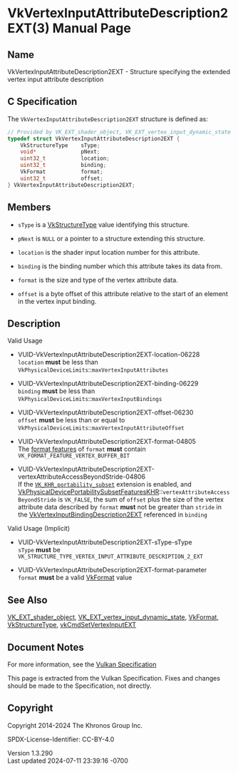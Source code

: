 # VkVertexInputAttributeDescription2EXT(3) Manual Page

## Name

VkVertexInputAttributeDescription2EXT - Structure specifying the
extended vertex input attribute description



## <a href="#_c_specification" class="anchor"></a>C Specification

The `VkVertexInputAttributeDescription2EXT` structure is defined as:

``` c
// Provided by VK_EXT_shader_object, VK_EXT_vertex_input_dynamic_state
typedef struct VkVertexInputAttributeDescription2EXT {
    VkStructureType    sType;
    void*              pNext;
    uint32_t           location;
    uint32_t           binding;
    VkFormat           format;
    uint32_t           offset;
} VkVertexInputAttributeDescription2EXT;
```

## <a href="#_members" class="anchor"></a>Members

- `sType` is a [VkStructureType](https://registry.khronos.org/vulkan/specs/1.3-extensions/man/html/VkStructureType.html) value identifying
  this structure.

- `pNext` is `NULL` or a pointer to a structure extending this
  structure.

- `location` is the shader input location number for this attribute.

- `binding` is the binding number which this attribute takes its data
  from.

- `format` is the size and type of the vertex attribute data.

- `offset` is a byte offset of this attribute relative to the start of
  an element in the vertex input binding.

## <a href="#_description" class="anchor"></a>Description

Valid Usage

- <a href="#VUID-VkVertexInputAttributeDescription2EXT-location-06228"
  id="VUID-VkVertexInputAttributeDescription2EXT-location-06228"></a>
  VUID-VkVertexInputAttributeDescription2EXT-location-06228  
  `location` **must** be less than
  `VkPhysicalDeviceLimits`::`maxVertexInputAttributes`

- <a href="#VUID-VkVertexInputAttributeDescription2EXT-binding-06229"
  id="VUID-VkVertexInputAttributeDescription2EXT-binding-06229"></a>
  VUID-VkVertexInputAttributeDescription2EXT-binding-06229  
  `binding` **must** be less than
  `VkPhysicalDeviceLimits`::`maxVertexInputBindings`

- <a href="#VUID-VkVertexInputAttributeDescription2EXT-offset-06230"
  id="VUID-VkVertexInputAttributeDescription2EXT-offset-06230"></a>
  VUID-VkVertexInputAttributeDescription2EXT-offset-06230  
  `offset` **must** be less than or equal to
  `VkPhysicalDeviceLimits`::`maxVertexInputAttributeOffset`

- <a href="#VUID-VkVertexInputAttributeDescription2EXT-format-04805"
  id="VUID-VkVertexInputAttributeDescription2EXT-format-04805"></a>
  VUID-VkVertexInputAttributeDescription2EXT-format-04805  
  The <a
  href="https://registry.khronos.org/vulkan/specs/1.3-extensions/html/vkspec.html#resources-buffer-view-format-features"
  target="_blank" rel="noopener">format features</a> of `format`
  **must** contain `VK_FORMAT_FEATURE_VERTEX_BUFFER_BIT`

- <a
  href="#VUID-VkVertexInputAttributeDescription2EXT-vertexAttributeAccessBeyondStride-04806"
  id="VUID-VkVertexInputAttributeDescription2EXT-vertexAttributeAccessBeyondStride-04806"></a>
  VUID-VkVertexInputAttributeDescription2EXT-vertexAttributeAccessBeyondStride-04806  
  If the [`VK_KHR_portability_subset`](VK_KHR_portability_subset.html)
  extension is enabled, and
  [VkPhysicalDevicePortabilitySubsetFeaturesKHR](https://registry.khronos.org/vulkan/specs/1.3-extensions/man/html/VkPhysicalDevicePortabilitySubsetFeaturesKHR.html)::`vertexAttributeAccessBeyondStride`
  is `VK_FALSE`, the sum of `offset` plus the size of the vertex
  attribute data described by `format` **must** not be greater than
  `stride` in the
  [VkVertexInputBindingDescription2EXT](https://registry.khronos.org/vulkan/specs/1.3-extensions/man/html/VkVertexInputBindingDescription2EXT.html)
  referenced in `binding`

Valid Usage (Implicit)

- <a href="#VUID-VkVertexInputAttributeDescription2EXT-sType-sType"
  id="VUID-VkVertexInputAttributeDescription2EXT-sType-sType"></a>
  VUID-VkVertexInputAttributeDescription2EXT-sType-sType  
  `sType` **must** be
  `VK_STRUCTURE_TYPE_VERTEX_INPUT_ATTRIBUTE_DESCRIPTION_2_EXT`

- <a href="#VUID-VkVertexInputAttributeDescription2EXT-format-parameter"
  id="VUID-VkVertexInputAttributeDescription2EXT-format-parameter"></a>
  VUID-VkVertexInputAttributeDescription2EXT-format-parameter  
  `format` **must** be a valid [VkFormat](https://registry.khronos.org/vulkan/specs/1.3-extensions/man/html/VkFormat.html) value

## <a href="#_see_also" class="anchor"></a>See Also

[VK_EXT_shader_object](https://registry.khronos.org/vulkan/specs/1.3-extensions/man/html/VK_EXT_shader_object.html),
[VK_EXT_vertex_input_dynamic_state](https://registry.khronos.org/vulkan/specs/1.3-extensions/man/html/VK_EXT_vertex_input_dynamic_state.html),
[VkFormat](https://registry.khronos.org/vulkan/specs/1.3-extensions/man/html/VkFormat.html), [VkStructureType](https://registry.khronos.org/vulkan/specs/1.3-extensions/man/html/VkStructureType.html),
[vkCmdSetVertexInputEXT](https://registry.khronos.org/vulkan/specs/1.3-extensions/man/html/vkCmdSetVertexInputEXT.html)

## <a href="#_document_notes" class="anchor"></a>Document Notes

For more information, see the <a
href="https://registry.khronos.org/vulkan/specs/1.3-extensions/html/vkspec.html#VkVertexInputAttributeDescription2EXT"
target="_blank" rel="noopener">Vulkan Specification</a>

This page is extracted from the Vulkan Specification. Fixes and changes
should be made to the Specification, not directly.

## <a href="#_copyright" class="anchor"></a>Copyright

Copyright 2014-2024 The Khronos Group Inc.

SPDX-License-Identifier: CC-BY-4.0

Version 1.3.290  
Last updated 2024-07-11 23:39:16 -0700
